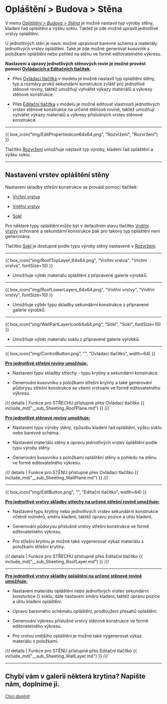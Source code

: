 
<h1>Opláštění &gt; Budova &gt; Stěna</h1>

<p>V menu <u><i>Opláštění &gt; Budova &gt; Stěna</i></u> je možné nastavit typ výroby stěny, kladení řad opláštění a výšku soklu. Taktéž je zde možné upravit jednotlivé vrstvy opláštění.</p>

<p>U jednotlivých stěn je navíc možné upravovat barevné schéma a materiály jednotlivých vrstev opláštění. Také je zde možné generovat kusovník s položkami opláštění nebo pohled na stěnu ve formě editovatelného výkresu.</p>

<p><b>Nastavení a úpravy jednotlivých stěnových rovin je možné provést pomocí <u>Ovládacích a Editačních tlačítek</u>.</b></p>

<ul>
  <li><p>Přes <u>Ovládací tlačítka</u> v modelu je možné nastavit typ opláštění stěny, typ a rozměry prvků sekundární konstrukce zvlášť pro jednotlivé stěnové roviny, taktéž umožňují vytvářet výkazy materiálů a výkresy stěnové konstrukce.</p></li>
  <li><p>Přes <u>Editační tlačítka</u> v modelu je možné editovat vlastnosti jednotlivých vrstev stěnové konstrukce na určené stěnové rovině, taktéž umožňují vytvářet výkazy materiálů a výkresy příslušných vrstev stěnové konstrukce.</p></li>
</ul>

<hr class="main">

{{ box_icon("img/EditPropertiesIcon64x64.png", "Rozvržení", "Rozvržení") }}

<p>Tlačítko <u>Rozvržení</u> umožňuje nastavit typ výroby, kladení řad opláštění a výšku soklu.</p>

<hr class="main">

<h2>Nastavení vrstev opláštění stěny</h2>

<p>Nastavení skladby střešní konstrukce se provádí pomocí tlačítek:</p>

<ul>
  <li><p><u>Vrchní vrstva</u></p></li>
  <li><p><u>Vnitřní vrstvy</u></p></li>
  <li><p><u>Sokl</u></p></li>
</ul>

<p>
Pro některé typy opláštění může být v defaultním stavu tlačítko <u>Vnitřní vrstvy</u> schované a sekundární konstrukce pak pro takový typ opláštění není generována.
</p>

<p>Tlačítko <u>Sokl</u> je dostupné podle typu výroby stěny nastavené v <u>Rozvržení</u>.

<hr>

{{ box_icon("img/RoofTopLayer_64x64.png", "Vrchní vrstva", "Vrchní vrstva", fontSize=10) }}
<ul>
  <li><p>Umožňuje výběr materiálu opláštění z připravené galerie výrobků.</p></li>
</ul>

<hr>

{{ box_icon("img/RoofLowerLayers_64x64.png", "Vnitřní vrstvy", "Vnitřní vrstvy", fontSize=10) }}
<ul>
  <li><p>Umožňuje výběr typu skladby sekundární konstrukce z připravené galerie výrobků.</p></li>
</ul>

<hr>

{{ box_icon("img/WallPartLayerIcon64x64.png", "Sokl", "Sokl", fontSize=10) }}
<ul>
  <li><p>Umožňuje výběr materiálu soklu z připravené galerie výrobků.</p></li>
</ul>

<hr class="main">

{{ box_icon("img/ControlButton.png", "", "Ovládací tlačítko", width=64) }}

<p><b><u>Pro jednotlivé střešní roviny umožňuje:</u></b></p>
<ul>
  <li><p>Nastavení typu skladby střechy - typu krytiny a sekundární konstrukce.</p></li>
  <li><p>Generování kusovníku s položkami střešní krytiny a také generování půdorysu střešní konstrukce se všemi vrstvami ve formě editovatelného výkresu.</p></li>
</ul>

/// details | Funkce pro STŘECHU přístupné přes Ovládací tlačítko
{{ include_md("__sub_Sheeting_RoofPlane.md") }}
///


<p><b><u>Pro jednotlivé stěnové roviny umožňuje:</u></b></p>
<ul>
<li><p>Nastavení typu výroby stěny, způsobu kladení řad opláštění, výšku soklu nebo barevné schéma.</p></li>
<li><p>Nastavení materiálu stěny a úpravu jednotlivých vrstev opláštění podle typu výroby stěny.</p></li>
<li><p>Generování kusovníku s položkami opláštění stěny a pohledu na stěnu ve formě editovatelného výkresu.</p></li>
</ul>

/// details | Funkce pro STĚNU přístupné přes Ovládací tlačítko
{{ include_md("__sub_Sheeting_WallPlane.md") }}
///


<hr class="main">

{{ box_icon("img/EditButton.png", "", "Editační tlačítko", width=64) }}

<p><b><u>Pro jednotlivé vrstvy skladby střechy na určené střešní rovině umožňuje:</u></b></p>
<ul>
  <li><p>Nastavení typu krytiny nebo jednotlivých vrstev sekundární konstrukce včetně rozměrů, směru kladení, taktéž úpravu pozice a úhlu kladení.</p></li>
  <li><p>Generování půdorysu příslušné vrstvy střešní konstrukce ve formě editovatelného výkresu.</p></li>
  <li><p>Pro střešní krytinu je možné také vygenerovat výkaz materiálu s položkami střešní krytiny.</p></li>
</ul>

/// details | Funkce pro STŘECHU přístupné přes Editační tlačítko
{{ include_md("__sub_Sheeting_RoofLayer.md") }}
///


<hr class="main">


<p><b><u>Pro jednotlivé vrstvy skladby opláštění na určené stěnové rovině umožňuje:</u></b></p>
<ul>
<li><p>Nastavení materiálu opláštění nebo jednotlivých vrstev sekundární konsturkce či soklu, dále nastavení směru kladení, taktéž úpravu pozice a úhlu kladení opláštění.</p></li>
<li><p>Úpravu barevného schématu opláštění, prodloužení přesahů opláštění.</p></li> 
<li><p>Generování výkresu příslušné vrstvy stěnové konstrukce ve formě editovatelného výkresu.</p></li>
<li><p>Pro vrstvu vnějšího opláštění je možné také vygenerovat výkaz materiálu s položkami.</p></li>
</ul>

/// details | Funkce pro STĚNU přístupné přes Editační tlačítko
{{ include_md("__sub_Sheeting_WallLayer.md") }}
///


<hr class="main">

<h2>Chybí vám v galerii některá krytina? Napište nám, doplníme ji.</h2>
<a href="mailto:jiri.podval@histruct.com?subject=Dotaz na HiStruct konfigurátor budov" class="btn">
  Chci doplnit
</a>

<!-- product: HiStruct Building Configurator -->

